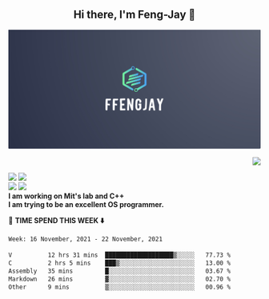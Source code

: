 <h2 align="center"> Hi there, I'm Feng-Jay 👋 </h2>  

![](https://github.com/Feng-Jay/DataStruct/blob/master/Image/1.png)  

<img align="right" src="https://github-readme-stats.vercel.app/api?username=Feng-Jay&show_icons=true&icon_color=CE1D2D&text_color=718096&bg_color=ffffff&hide_title=true" />


&emsp;

![](https://visitor-badge.glitch.me/badge?page_id=Feng-Jay.readme)
![](https://img.shields.io/badge/Concentrate-Cpp-blue)  
![](https://img.shields.io/badge/Rust-primer-orange)
![](https://img.shields.io/badge/Target-OS-9cf)  
**I am working on Mit's lab and C++**  
**I am trying to be an excellent OS programmer.**  


📘 **TIME SPEND THIS WEEK ⬇️**
<!--START_SECTION:waka-->
```text
Week: 16 November, 2021 - 22 November, 2021

V          12 hrs 31 mins  ███████████████████▒░░░░░   77.73 % 
C          2 hrs 5 mins    ███▒░░░░░░░░░░░░░░░░░░░░░   13.00 % 
Assembly   35 mins         █░░░░░░░░░░░░░░░░░░░░░░░░   03.67 % 
Markdown   26 mins         ▓░░░░░░░░░░░░░░░░░░░░░░░░   02.70 % 
Other      9 mins          ▒░░░░░░░░░░░░░░░░░░░░░░░░   00.96 % 
```
<!--END_SECTION:waka-->
